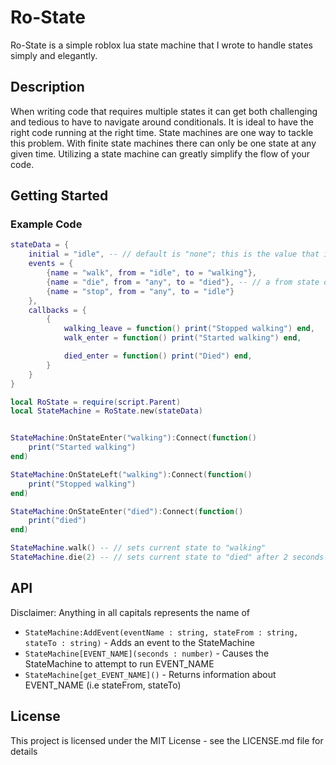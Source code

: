 # Ro-State

Ro-State is a simple roblox lua state machine that I wrote to handle states simply and elegantly.

## Description

When writing code that requires multiple states it can get both challenging and tedious to have to navigate around conditionals. It is ideal to have the right code running at the right time. State machines are one way to tackle this problem. With finite state machines there can only be one state at any given time. Utilizing a state machine can greatly simplify the flow of your code.

## Getting Started

### Example Code
```lua
stateData = {
    initial = "idle", -- // default is "none"; this is the value that is initialized
    events = {
        {name = "walk", from = "idle", to = "walking"},
        {name = "die", from = "any", to = "died"}, -- // a from state of "any" will allow this event to be called from any event
        {name = "stop", from = "any", to = "idle"}
    },
    callbacks = {
        {
            walking_leave = function() print("Stopped walking") end,
            walk_enter = function() print("Started walking") end,

            died_enter = function() print("Died") end,
        }
    }
}

local RoState = require(script.Parent)
local StateMachine = RoState.new(stateData)


StateMachine:OnStateEnter("walking"):Connect(function()
    print("Started walking")
end)

StateMachine:OnStateLeft("walking"):Connect(function()
    print("Stopped walking")
end)

StateMachine:OnStateEnter("died"):Connect(function()
    print("died")
end)

StateMachine.walk() -- // sets current state to "walking"
StateMachine.die(2) -- // sets current state to "died" after 2 seconds
```
## API
Disclaimer: Anything in all capitals represents the name of 

* `StateMachine:AddEvent(eventName : string, stateFrom : string, stateTo : string)`   - Adds an event to the StateMachine
* `StateMachine[EVENT_NAME](seconds : number)`                                        - Causes the StateMachine to attempt to run EVENT_NAME
* `StateMachine[get_EVENT_NAME]()`                                                    - Returns information about EVENT_NAME (i.e stateFrom, stateTo)

## License

This project is licensed under the MIT License - see the LICENSE.md file for details


